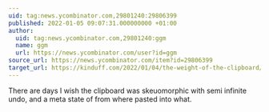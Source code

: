 ```yaml
---
uid: tag:news.ycombinator.com,29801240:29806399
published: 2022-01-05 09:07:31.000000000 +01:00
author:
  uid: tag:news.ycombinator.com,29801240:ggm
  name: ggm
  url: https://news.ycombinator.com/user?id=ggm
source_url: https://news.ycombinator.com/item?id=29806399
target_url: https://kinduff.com/2022/01/04/the-weight-of-the-clipboard/
---
```


There are days I wish the clipboard was skeuomorphic with semi infinite undo, and a meta state of from where pasted into what.